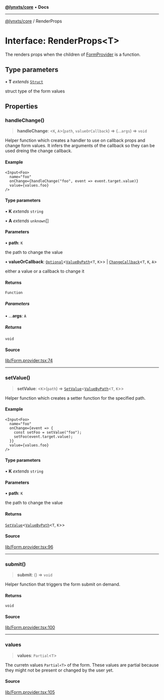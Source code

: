 [**@lynxts/core**](../README.md) • **Docs**

***

[@lynxts/core](../README.md) / RenderProps

# Interface: RenderProps\<T\>

The renders props when the children of [FormProvider](../functions/FormProvider.md) is a function.

## Type parameters

• **T** *extends* [`Struct`](../type-aliases/Struct.md)

struct type of the form values

## Properties

### handleChange()

> **handleChange**: \<`K`, `A`\>(`path`, `valueOrCallback`) => (...`args`) => `void`

Helper function which creates a handler to use on callback props and
change form values. It infers the arguments of the callback so they can be
used dreing the change callback.

#### Example

```
<Input<Foo>
  name="foo"
  onChange={handleChange("foo", event => event.target.value)}
  value={values.foo}
/>
```

#### Type parameters

• **K** *extends* `string`

• **A** *extends* `unknown`[]

#### Parameters

• **path**: `K`

the path to change the value

• **valueOrCallback**: [`Optional`](../type-aliases/Optional.md)\<[`ValueByPath`](../type-aliases/ValueByPath.md)\<`T`, `K`\>\> \| [`ChangeCallback`](../type-aliases/ChangeCallback.md)\<`T`, `K`, `A`\>

either a value or a callback to change it

#### Returns

`Function`

##### Parameters

• ...**args**: `A`

##### Returns

`void`

#### Source

[lib/Form.provider.tsx:74](https://github.com/JoseLion/lynxts/blob/main/packages/core/src/lib/Form.provider.tsx#L74)

***

### setValue()

> **setValue**: \<`K`\>(`path`) => [`SetValue`](../type-aliases/SetValue.md)\<[`ValueByPath`](../type-aliases/ValueByPath.md)\<`T`, `K`\>\>

Helper function which creates a setter function for the specified path.

#### Example

```
<Input<Foo>
  name="foo"
  onChange={event => {
    const setFoo = setValue("foo");
    setFoo(event.target.value);
  }}
  value={values.foo}
/>
```

#### Type parameters

• **K** *extends* `string`

#### Parameters

• **path**: `K`

the path to change the value

#### Returns

[`SetValue`](../type-aliases/SetValue.md)\<[`ValueByPath`](../type-aliases/ValueByPath.md)\<`T`, `K`\>\>

#### Source

[lib/Form.provider.tsx:96](https://github.com/JoseLion/lynxts/blob/main/packages/core/src/lib/Form.provider.tsx#L96)

***

### submit()

> **submit**: () => `void`

Helper function that triggers the form submit on demand.

#### Returns

`void`

#### Source

[lib/Form.provider.tsx:100](https://github.com/JoseLion/lynxts/blob/main/packages/core/src/lib/Form.provider.tsx#L100)

***

### values

> **values**: `Partial`\<`T`\>

The curretn values `Partial<T>` of the form. These values are partial
because they might not be present or changed by the user yet.

#### Source

[lib/Form.provider.tsx:105](https://github.com/JoseLion/lynxts/blob/main/packages/core/src/lib/Form.provider.tsx#L105)

